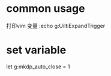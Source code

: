 


# common usage 

打印vim 变量
:echo g:UiltiExpandTrigger

# set variable

let g:mkdp_auto_close = 1







